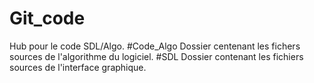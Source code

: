 # Git_code
Hub pour le code SDL/Algo.
#Code_Algo
Dossier centenant les fichers sources de l'algorithme du logiciel.
#SDL
Dossier contenant les fichiers sources de l'interface graphique.
